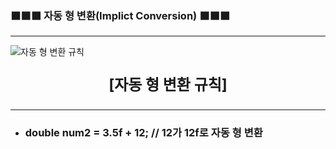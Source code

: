 ### ⬛⬛⬛ 자동 형 변환(Implict Conversion) ⬛⬛⬛
---



<div align=“center”>
<div markdown=“1”>

![자동 형 변환 규칙](https://velog.velcdn.com/images/hi_do/post/64279df1-617b-4f8f-b4b7-1fe539380d57/image.png)
</div>
</div>
 <p align="center" style="font-size: 24px;font-weight: bold">[자동 형 변환 규칙]</p>

---
 - ### double num2 = 3.5f + 12; // 12가 12f로 자동 형 변환